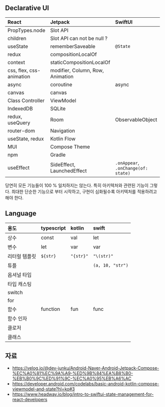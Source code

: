 ## Declarative UI
| React | Jetpack | SwiftUI
| :--- | :--- | :--- 
| PropTypes.node | Slot API |
| children | Slot API can not be null ?
| useState | rememberSaveable | `@State`
| redux | compositionLocalOf |
| context | staticCompositionLocalOf
| css, flex, css-animation | modifier, Column, Row, Animation
| async | coroutine | async
| canvas | canvas
| Class Controller | ViewModel
| IndexedDB | SQLite
| redux, useQuery | Room | ObservableObject
| router-dom | Navigation
| useState, redux | Kotlin Flow
| MUI | Compose Theme
| npm | Gradle
| useEffect | SideEffect, LaunchedEffect | `.onAppear`, `.onChange(of: state)`

당연히 모든 기능들이 100 % 일치하지는 않는다. 특히 아키텍처와 관련된 기능이 그렇다.
최대한 단순한 기능으로 부터 시작하고,
구현이 심화될수록 아키텍처를 적용하려고 해야 한다.

## Language
| 용도 | typescript | kotlin | swift
| :--- | :--- | :--- | :--- 
| 상수 | const | val | let
| 변수 | let | var | var
| 리터럴 템플릿 | ``${str}`` | `"{str}"` | `"\(str)"`
| 튜플 | | | `(a, 10, "str")` 
| 옵셔널 타입 |
| 타입 캐스팅 
| switch |
| for |
| 함수 | function | fun | func
| 함수 인자 |
| 클로저 |
| 클래스 |
## 자료
* https://velog.io/@dev-junku/Android-Naver-Android-Jetpack-Compose-%EC%A0%81%EC%9A%A9-%ED%9B%84%EA%B8%B0-%EB%B0%9C%ED%91%9C-%EC%A0%95%EB%A6%AC
* https://developer.android.com/codelabs/basic-android-kotlin-compose-viewmodel-and-state?hl=ko#3
* https://www.headway.io/blog/intro-to-swiftui-state-management-for-react-developers
